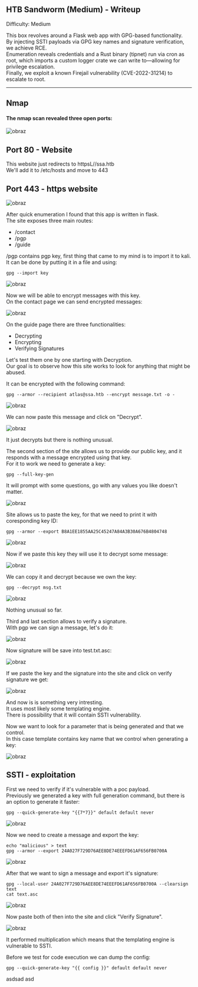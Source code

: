 ## HTB Sandworm (Medium) - Writeup

Difficulty: Medium

This box revolves around a Flask web app with GPG-based functionality.  
By injecting SSTI payloads via GPG key names and signature verification, we achieve RCE.  
Enumeration reveals credentials and a Rust binary (tipnet) run via cron as root, which imports a custom logger crate we can write to—allowing for privilege escalation.  
Finally, we exploit a known Firejail vulnerability (CVE-2022-31214) to escalate to root.  

---

## Nmap 

#### The nmap scan revealed three open ports:  

![obraz](https://github.com/user-attachments/assets/f64289ac-22cf-4e03-8e80-8c45e9321d41)  


## Port 80 - Website  

This website just redirects to httpsL//ssa.htb  
We'll add it to /etc/hosts and move to 443  



## Port 443 - https website  

![obraz](https://github.com/user-attachments/assets/46fd1c0b-d1ad-4212-b0b6-24db7e905246)  

After quick enumeration I found that this app is written in flask.  
The site exposes three main routes:  

+  /contact
+  /pgp
+  /guide

/pgp contains pgp key, first thing that came to my mind is to import it to kali.  
It can be done by putting it in a file and using:  
```
gpg --import key
```
![obraz](https://github.com/user-attachments/assets/557ef4a9-d850-46b5-8f67-f8acbc623bde)

Now we will be able to encrypt messages with this key.  
On the contact page we can send encrypted messages:  

![obraz](https://github.com/user-attachments/assets/3cde4962-4abd-4770-a569-153e8727bfc4)

On the guide page there are three functionalities:  
+  Decrypting
+  Encrypting
+  Verifying Signatures

Let's test them one by one starting with Decryption.  
Our goal is to observe how this site works to look for anything that might be abused.  

It can be encrypted with the following command:  
```
gpg --armor --recipient atlas@ssa.htb --encrypt message.txt -o -
```

![obraz](https://github.com/user-attachments/assets/94b3c21b-dbf1-4b70-8d03-5bc6bf9c7c39)

We can now paste this message and click on "Decrypt".  

![obraz](https://github.com/user-attachments/assets/15b62683-bf4e-4ab7-84a9-228936d57492)

It just decrypts but there is nothing unusual.  

The second section of the site allows us to provide our public key, and it responds with a message encrypted using that key.  
For it to work we need to generate a key:  
```
gpg --full-key-gen
```
It will prompt with some questions, go with any values you like doesn't matter.  

![obraz](https://github.com/user-attachments/assets/ed288c89-4d7d-4e8d-bfd2-26be4f7b36dd)

Site allows us to paste the key, for that we need to print it with coresponding key ID:  
```
gpg --armor --export B8A1EE1855AA25C45247A84A3B30A676B4804748 
```
![obraz](https://github.com/user-attachments/assets/e2645220-4377-4390-89a5-e1d66039a48b)


Now if we paste this key they will use it to decrypt some message:  

![obraz](https://github.com/user-attachments/assets/7da727ae-2e57-4ad6-b6a7-dc2a1aca876d)  

We can copy it and decrypt because we own the key:  
```
gpg --decrypt msg.txt
```

![obraz](https://github.com/user-attachments/assets/fa9eb5f2-1da1-454f-be7f-4e0dfab3f960)

Nothing unusual so far.  

Third and last section allows to verify a signature.  
With pgp we can sign a message, let's do it:  

![obraz](https://github.com/user-attachments/assets/7ffdb0b3-5c0f-4146-b474-73a584a6e64f)


Now signature will be save into test.txt.asc:  

![obraz](https://github.com/user-attachments/assets/e56b426e-16c3-448e-8d07-55c22587a8a6)

If we paste the key and the signature into the site and click on verify signature we get:  

![obraz](https://github.com/user-attachments/assets/52aea4bb-433b-4a03-85c4-ec91254417f6)

And now is is something very intresting.  
It uses most likely some templating engine.  
There is possibility that it will contain SSTI vulnerability.  

Now we want to look for a parameter that is being generated and that we control.  
In this case template contains key name that we control when generating a key:  

![obraz](https://github.com/user-attachments/assets/2738ee0f-ecf9-47f2-8bf9-de1e5ded5a49)


## SSTI - exploitation  

First we need to verify if it's vulnerable with a poc payload.  
Previously we generated a key with full generation command, but there is an option to generate it faster:  
```
gpg --quick-generate-key "{{7*7}}" default default never
```
![obraz](https://github.com/user-attachments/assets/317c2949-cc4f-4f23-a373-7c49353dde0e)  

Now we need to create a message and export the key:  
```
echo "malicious" > text
gpg --armor --export 24A027F729D76AEE8DE74EEEFD61AF656FB0700A
```

![obraz](https://github.com/user-attachments/assets/6a7df3d1-fed6-4d61-b1b5-fadf944cd8de)  

After that we want to sign a message and export it's signature:  
```
gpg --local-user 24A027F729D76AEE8DE74EEEFD61AF656FB0700A --clearsign text
cat text.asc
```
![obraz](https://github.com/user-attachments/assets/2089bbb7-eeea-4f14-b06a-149c58f0cc21)

Now paste both of then into the site and click "Verify Signature".  

![obraz](https://github.com/user-attachments/assets/a8b189e1-ae41-4f32-8373-38bbb72e3e07)

It performed multiplication which means that the templating engine is vulnerable to SSTI.  

Before we test for code execution we can dump the config:  
```
gpg --quick-generate-key "{{ config }}" default default never
```


asdsad
asd














































